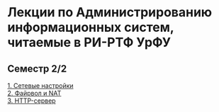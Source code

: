 # Лекции по Администрированию информационных систем, читаемые в РИ-РТФ УрФУ
## Семестр 2/2
[1. Сетевые настройки](../blob/master/_posts/2016-2-17-Networking.md)  
[2. Файрвол и NAT](../blob/master/_posts/2016-2-24-Firewall.md)  
[3. HTTP-сервер](../blob/master/_posts/2016-3-2-HTTP.md)  

